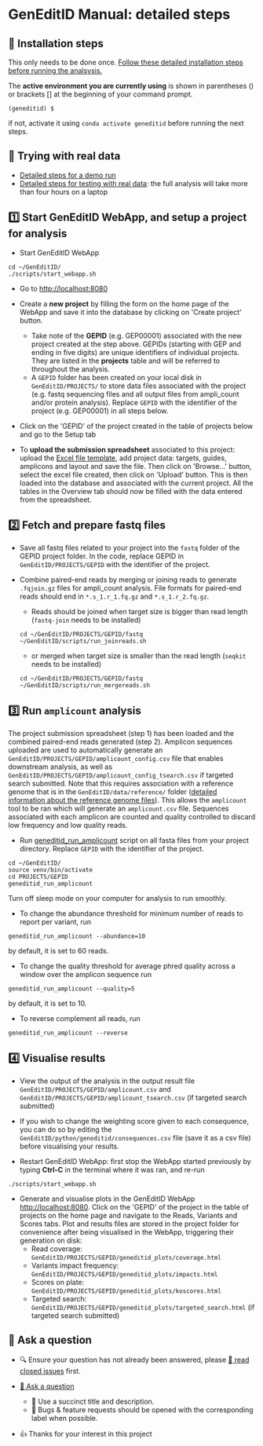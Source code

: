 # GenEditID Manual: detailed steps


## :memo: Installation steps
This only needs to be done once.
[Follow these detailed installation steps before running the analsysis.](install.md)

The **active environment you are currently using** is shown in parentheses () or brackets [] at the beginning of your command prompt.
```
(geneditid) $
```
if not, activate it using `conda activate geneditid` before running the next steps.


## :microscope: Trying with real data

- [Detailed steps for a demo run](demo.md)
- [Detailed steps for testing with real data](testing.md): the full analysis will take more than four hours on a laptop


## :one: Start GenEditID WebApp, and setup a project for analysis

- Start GenEditID WebApp
```
cd ~/GenEditID/
./scripts/start_webapp.sh
```

- Go to [http://localhost:8080](http://localhost:8080)

- Create a **new project** by filling the form on the home page of the WebApp and save it into the database by clicking on 'Create project' button.
  - Take note of the **GEPID** (e.g. GEP00001) associated with the new project created at the step above. GEPIDs (starting with GEP and ending in five digits) are unique identifiers of individual projects. They are listed in the **projects** table and will be referred to throughout the analysis.  
  - A `GEPID` folder has been created on your local disk in `GenEditID/PROJECTS/` to store data files associated with the project (e.g. fastq sequencing files and all output files from ampli_count and/or protein analysis). Replace `GEPID` with the identifier of the project (e.g. GEP00001) in all steps below.

- Click on the 'GEPID' of the project created in the table of projects below and go to the Setup tab

- To **upload the submission spreadsheet** associated to this project: upload the [Excel file template](https://github.com/GenEditID/GenEditID/raw/master/data/templates/GEPXXXXX.xlsx), add project data: targets, guides, amplicons and layout and save the file. Then click on 'Browse...' button, select the excel file created, then click on 'Upload' button. This is then loaded into the database and associated with the current project. All the tables in the Overview tab should now be filled with the data entered from the spreadsheet.


## :two: Fetch and prepare fastq files

- Save all fastq files related to your project into the `fastq` folder of the GEPID project folder. In the code, replace GEPID in `GenEditID/PROJECTS/GEPID` with the identifier of the project.

- Combine paired-end reads by merging or joining reads to generate `.fqjoin.gz` files for ampli_count analysis. File formats for paired-end reads should end in `*.s_1.r_1.fq.gz` and `*.s_1.r_2.fq.gz`.
  - Reads should be joined when target size is bigger than read length (`fastq-join` needs to be installed)
  ```
  cd ~/GenEditID/PROJECTS/GEPID/fastq
  ~/GenEditID/scripts/run_joinreads.sh
  ```
  - or merged when target size is smaller than the read length (`seqkit` needs to be installed)
  ```
  cd ~/GenEditID/PROJECTS/GEPID/fastq
  ~/GenEditID/scripts/run_mergereads.sh
  ```


## :three: Run `amplicount` analysis

The project submission spreadsheet (step 1) has been loaded and the combined paired-end reads generated (step 2). Amplicon sequences uploaded are used to automatically generate an `GenEditID/PROJECTS/GEPID/amplicount_config.csv` file that enables downstream analysis, as well as `GenEditID/PROJECTS/GEPID/amplicount_config_tsearch.csv` if targeted search submitted. Note that this requires association with a reference genome that is in the `GenEditID/data/reference/` folder ([detailed information about the reference genome files](ref-genome.md)). This allows the `amplicount` tool to be ran which will generate an `amplicount.csv` file. Sequences associated with each amplicon are counted and quality controlled to discard low frequency and low quality reads.


- Run [geneditid_run_amplicount](https://github.com/GenEditID/GenEditID/blob/master/python/geneditidtools/run_ampli_count.py) script on all fasta files from your project directory. Replace `GEPID` with the identifier of the project.
```
cd ~/GenEditID/
source venv/bin/activate
cd PROJECTS/GEPID
geneditid_run_amplicount
```
Turn off sleep mode on your computer for analysis to run smoothly.
  - To change the abundance threshold for minimum number of reads to report per variant, run
  ```
  geneditid_run_amplicount --abundance=10
  ```
  by default, it is set to 60 reads.
  - To change the quality threshold for average phred quality across a window over the amplicon sequence run
  ```
  geneditid_run_amplicount --quality=5
  ```
  by default, it is set to 10.
  - To reverse complement all reads, run
  ```
  geneditid_run_amplicount --reverse
  ```

## :four: Visualise results

- View the output of the analysis in the output result file `GenEditID/PROJECTS/GEPID/amplicount.csv` and `GenEditID/PROJECTS/GEPID/amplicount_tsearch.csv` (if targeted search submitted)

- If you wish to change the weighting score given to each consequence, you can do so by editing the `GenEditID/python/geneditid/consequences.csv` file (save it as a csv file) before visualising your results.

- Restart GenEditID WebApp: first stop the WebApp started previously by typing **Ctrl-C** in the terminal where it was ran, and re-run
```
./scripts/start_webapp.sh
```

- Generate and visualise plots in the GenEditID WebApp [http://localhost:8080](http://localhost:8080). Click on the 'GEPID' of the project in the table of projects on the home page and navigate to the Reads, Variants and Scores tabs. Plot and results files are stored in the project folder for convenience after being visualised in the WebApp, triggering their generation on disk:
  - Read coverage: `GenEditID/PROJECTS/GEPID/geneditid_plots/coverage.html`
  - Variants impact frequency: `GenEditID/PROJECTS/GEPID/geneditid_plots/impacts.html`
  - Scores on plate: `GenEditID/PROJECTS/GEPID/geneditid_plots/koscores.html`
  - Targeted search: `GenEditID/PROJECTS/GEPID/geneditid_plots/targeted_search.html` (if targeted search submitted)

## :speech_balloon: Ask a question

- :mag: Ensure your question has not already been answered, please [:book: read closed issues](https://github.com/GenEditID/GenEditID/issues?q=is%3Aissue+is%3Aclosed) first.

- [:speech_balloon: Ask a question](https://github.com/GenEditID/GenEditID/issues/new)
  - :memo: Use a succinct title and description.
  - :bug: Bugs & feature requests should be opened with the corresponding label when possible.

- :+1: Thanks for your interest in this project
